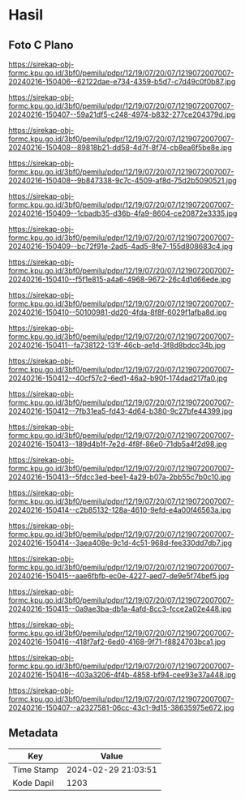# Hasil

## Foto C Plano

https://sirekap-obj-formc.kpu.go.id/3bf0/pemilu/pdpr/12/19/07/20/07/1219072007007-20240216-150406--62122dae-e734-4359-b5d7-c7d49c0f0b87.jpg

https://sirekap-obj-formc.kpu.go.id/3bf0/pemilu/pdpr/12/19/07/20/07/1219072007007-20240216-150407--59a21df5-c248-4974-b832-277ce204379d.jpg

https://sirekap-obj-formc.kpu.go.id/3bf0/pemilu/pdpr/12/19/07/20/07/1219072007007-20240216-150408--89818b21-dd58-4d7f-8f74-cb8ea6f5be8e.jpg

https://sirekap-obj-formc.kpu.go.id/3bf0/pemilu/pdpr/12/19/07/20/07/1219072007007-20240216-150408--9b847338-9c7c-4509-af8d-75d2b5090521.jpg

https://sirekap-obj-formc.kpu.go.id/3bf0/pemilu/pdpr/12/19/07/20/07/1219072007007-20240216-150409--1cbadb35-d36b-4fa9-8604-ce20872e3335.jpg

https://sirekap-obj-formc.kpu.go.id/3bf0/pemilu/pdpr/12/19/07/20/07/1219072007007-20240216-150409--bc72f91e-2ad5-4ad5-8fe7-155d808683c4.jpg

https://sirekap-obj-formc.kpu.go.id/3bf0/pemilu/pdpr/12/19/07/20/07/1219072007007-20240216-150410--f5f1e815-a4a6-4968-9672-26c4d1d66ede.jpg

https://sirekap-obj-formc.kpu.go.id/3bf0/pemilu/pdpr/12/19/07/20/07/1219072007007-20240216-150410--50100981-dd20-4fda-8f8f-6029f1afba8d.jpg

https://sirekap-obj-formc.kpu.go.id/3bf0/pemilu/pdpr/12/19/07/20/07/1219072007007-20240216-150411--fa738122-131f-46cb-ae1d-3f8d8bdcc34b.jpg

https://sirekap-obj-formc.kpu.go.id/3bf0/pemilu/pdpr/12/19/07/20/07/1219072007007-20240216-150412--40cf57c2-6ed1-46a2-b90f-174dad217fa0.jpg

https://sirekap-obj-formc.kpu.go.id/3bf0/pemilu/pdpr/12/19/07/20/07/1219072007007-20240216-150412--7fb31ea5-fd43-4d64-b380-9c27bfe44399.jpg

https://sirekap-obj-formc.kpu.go.id/3bf0/pemilu/pdpr/12/19/07/20/07/1219072007007-20240216-150413--189d4b1f-7e2d-4f8f-86e0-71db5a4f2d98.jpg

https://sirekap-obj-formc.kpu.go.id/3bf0/pemilu/pdpr/12/19/07/20/07/1219072007007-20240216-150413--5fdcc3ed-bee1-4a29-b07a-2bb55c7b0c10.jpg

https://sirekap-obj-formc.kpu.go.id/3bf0/pemilu/pdpr/12/19/07/20/07/1219072007007-20240216-150414--c2b85132-128a-4610-9efd-e4a00f46563a.jpg

https://sirekap-obj-formc.kpu.go.id/3bf0/pemilu/pdpr/12/19/07/20/07/1219072007007-20240216-150414--3aea408e-9c1d-4c51-968d-fee330dd7db7.jpg

https://sirekap-obj-formc.kpu.go.id/3bf0/pemilu/pdpr/12/19/07/20/07/1219072007007-20240216-150415--aae6fbfb-ec0e-4227-aed7-de9e5f74bef5.jpg

https://sirekap-obj-formc.kpu.go.id/3bf0/pemilu/pdpr/12/19/07/20/07/1219072007007-20240216-150415--0a9ae3ba-db1a-4afd-8cc3-fcce2a02e448.jpg

https://sirekap-obj-formc.kpu.go.id/3bf0/pemilu/pdpr/12/19/07/20/07/1219072007007-20240216-150416--418f7af2-6ed0-4168-9f71-f8824703bca1.jpg

https://sirekap-obj-formc.kpu.go.id/3bf0/pemilu/pdpr/12/19/07/20/07/1219072007007-20240216-150416--403a3206-4f4b-4858-bf94-cee93e37a448.jpg

https://sirekap-obj-formc.kpu.go.id/3bf0/pemilu/pdpr/12/19/07/20/07/1219072007007-20240216-150407--a2327581-06cc-43c1-9d15-38635975e672.jpg


## Metadata

| Key        | Value               |
| ---------- | ------------------- |
| Time Stamp | 2024-02-29 21:03:51 |
| Kode Dapil | 1203                |



